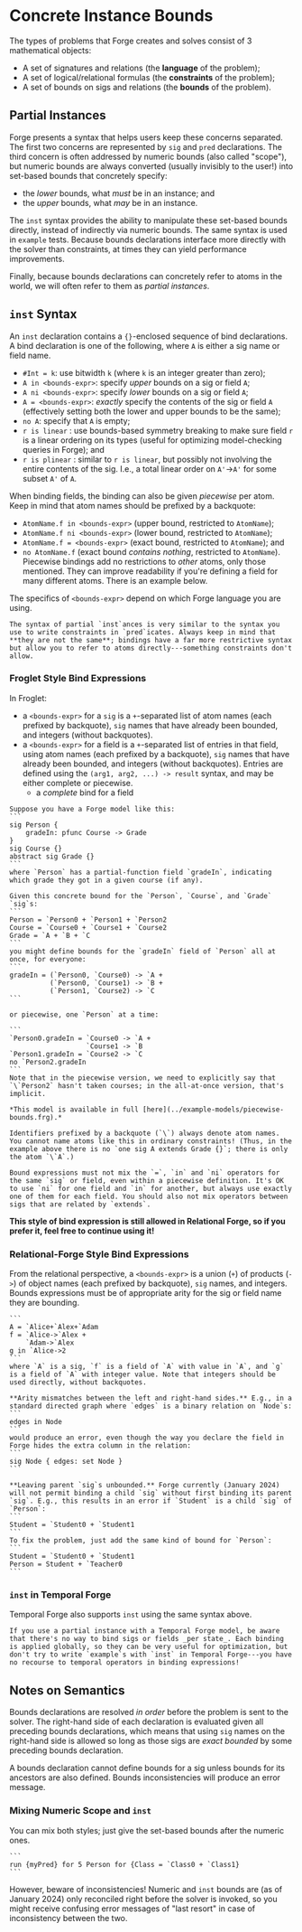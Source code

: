 # Concrete Instance Bounds

The types of problems that Forge creates and solves consist of 3 mathematical objects:

- A set of signatures and relations (the **language** of the problem);
- A set of logical/relational formulas (the **constraints** of the problem);
- A set of bounds on sigs and relations (the **bounds** of the problem).

## Partial Instances

Forge presents a syntax that helps users keep these concerns separated. The first two concerns are represented by `sig` and `pred` declarations. The third concern is often addressed by numeric bounds (also called "scope"), but numeric bounds are always converted (usually invisibly to the user!) into set-based bounds that concretely specify:
- the _lower_ bounds, what _must_ be in an instance; and 
- the _upper_ bounds, what _may_ be in an instance.

The `inst` syntax provides the ability to manipulate these set-based bounds directly, instead of indirectly via numeric bounds. The same syntax is used in `example` tests. Because bounds declarations interface more directly with the solver than constraints, at times they can yield performance improvements.

Finally, because bounds declarations can concretely refer to atoms in the world, we will often refer to them as _partial instances_.

## `inst` Syntax

An `inst` declaration contains a `{}`-enclosed sequence of bind declarations.  A bind declaration is one of the following, where `A` is either a sig name or field name.

- `#Int = k`: use bitwidth `k` (where `k` is an integer greater than zero); 
- `A in <bounds-expr>`: specify _upper_ bounds on a sig or field `A`;
- `A ni <bounds-expr>`: specify _lower_ bounds on a sig or field `A`;
- `A = <bounds-expr>`: _exactly_ specify the contents of the sig or field `A` (effectively setting both the lower and upper bounds to be the same);
- `no A`: specify that `A` is empty;
- `r is linear` : use bounds-based symmetry breaking to make sure field `r` is a linear ordering on its types (useful for optimizing model-checking queries in Forge); and
- `r is plinear` : similar to `r is linear`, but possibly not involving the entire contents of the sig. I.e., a total linear order on `A'`->`A'` for some subset `A'` of `A`.

When binding fields, the binding can also be given _piecewise_ per atom. Keep in mind that atom names should be prefixed by a backquote:
- `AtomName.f in <bounds-expr>` (upper bound, restricted to `AtomName`);
- `AtomName.f ni <bounds-expr>` (lower bound, restricted to `AtomName`);
- `AtomName.f = <bounds-expr>` (exact bound, restricted to `AtomName`); and
- `no AtomName.f` (exact bound _contains nothing_, restricted to `AtomName`).
Piecewise bindings add no restrictions to _other_ atoms, only those mentioned. They can improve readability if you're defining a field for many different atoms. There is an example below.

The specifics of `<bounds-expr>` depend on which Forge language you are using. 

~~~admonish warning title="Bounds aren't the same as constraints!"
The syntax of partial `inst`ances is very similar to the syntax you use to write constraints in `pred`icates. Always keep in mind that **they are not the same**; bindings have a far more restrictive syntax but allow you to refer to atoms directly---something constraints don't allow. 
~~~

### Froglet Style Bind Expressions 

In Froglet:
- a `<bounds-expr>` for a `sig` is a `+`-separated list of atom names (each prefixed by backquote), `sig` names that have already been bounded, and integers (without backquotes).
- a `<bounds-expr>` for a field is a `+`-separated list of entries in that field, using atom names (each prefixed by a backquote), `sig` names that have already been bounded, and integers (without backquotes). Entries are defined using the `(arg1, arg2, ...) -> result` syntax, and may be either complete or piecewise. 
    - a _complete_ bind for a field 

~~~admonish example title="Froglet-style bounds"
Suppose you have a Forge model like this:
```
sig Person {
    gradeIn: pfunc Course -> Grade
}
sig Course {}
abstract sig Grade {}
```
where `Person` has a partial-function field `gradeIn`, indicating which grade they got in a given course (if any).

Given this concrete bound for the `Person`, `Course`, and `Grade` `sig`s:
```
Person = `Person0 + `Person1 + `Person2
Course = `Course0 + `Course1 + `Course2
Grade = `A + `B + `C 
```
you might define bounds for the `gradeIn` field of `Person` all at once, for everyone:
```
gradeIn = (`Person0, `Course0) -> `A + 
          (`Person0, `Course1) -> `B + 
          (`Person1, `Course2) -> `C
```

or piecewise, one `Person` at a time:

```
`Person0.gradeIn = `Course0 -> `A + 
                   `Course1 -> `B
`Person1.gradeIn = `Course2 -> `C
no `Person2.gradeIn
```
Note that in the piecewise version, we need to explicitly say that `\`Person2` hasn't taken courses; in the all-at-once version, that's implicit.

*This model is available in full [here](../example-models/piecewise-bounds.frg).*
~~~


~~~admonish warning title="Atom names"
Identifiers prefixed by a backquote (`\`) always denote atom names. You cannot name atoms like this in ordinary constraints! (Thus, in the example above there is no `one sig A extends Grade {}`; there is only the atom `\`A`.)
~~~


~~~admonish warning title="`in` vs. `ni` vs. `=`"
Bound expressions must not mix the `=`, `in` and `ni` operators for the same `sig` or field, even within a piecewise definition. It's OK to use `ni` for one field and `in` for another, but always use exactly one of them for each field. You should also not mix operators between sigs that are related by `extends`.
~~~

**This style of bind expression is still allowed in Relational Forge, so if you prefer it, feel free to continue using it!** 

### Relational-Forge Style Bind Expressions

From the relational perspective, a `<bounds-expr>` is a union (`+`) of products (`->`) of object names (each prefixed by backquote), `sig` names, and integers. Bounds expressions must be of appropriate arity for the sig or field name they are bounding. 

~~~admonish example title="Relational bounds expressions"
```
A = `Alice+`Alex+`Adam
f = `Alice->`Alex + 
    `Adam->`Alex
g in `Alice->2 
```
where `A` is a sig, `f` is a field of `A` with value in `A`, and `g` is a field of `A` with integer value. Note that integers should be used directly, without backquotes.
~~~

~~~admonish hint title="Common errors"
**Arity mismatches between the left and right-hand sides.** E.g., in a standard directed graph where `edges` is a binary relation on `Node`s:
```
edges in Node
```
would produce an error, even though the way you declare the field in Forge hides the extra column in the relation:
```
sig Node { edges: set Node }
```

**Leaving parent `sig`s unbounded.** Forge currently (January 2024) will not permit binding a child `sig` without first binding its parent `sig`. E.g., this results in an error if `Student` is a child `sig` of `Person`:
```
Student = `Student0 + `Student1
```
To fix the problem, just add the same kind of bound for `Person`:
```
Student = `Student0 + `Student1
Person = Student + `Teacher0
```
~~~

### `inst` in Temporal Forge

Temporal Forge also supports `inst` using the same syntax above. 

~~~admonish warning title="Bounds apply to all states at once!"
If you use a partial instance with a Temporal Forge model, be aware that there's no way to bind sigs or fields _per state_. Each binding is applied globally, so they can be very useful for optimization, but don't try to write `example`s with `inst` in Temporal Forge---you have no recourse to temporal operators in binding expressions!
~~~

## Notes on Semantics

Bounds declarations are resolved _in order_ before the problem is sent to the solver. The right-hand side of each declaration is evaluated given all preceding bounds declarations, which means that using `sig` names on the right-hand side is allowed so long as those sigs are _exact bounded_ by some preceding bounds declaration. 

A bounds declaration cannot define bounds for a sig unless bounds for its ancestors are also defined. Bounds inconsistencies will produce an error message.

### Mixing Numeric Scope and `inst`

You can mix both styles; just give the set-based bounds after the numeric ones. 

~~~admonish example title="Example `run` mixing both styles"
```
run {myPred} for 5 Person for {Class = `Class0 + `Class1}
```
~~~

However, beware of inconsistencies! Numeric and `inst` bounds are (as of January 2024) only reconciled right before the solver is invoked, so you might receive confusing error messages of "last resort" in case of inconsistency between the two. 



<!-- The semantics of comparison commands using `=`, `in`, or `ni` are asymmetrical.  -->

